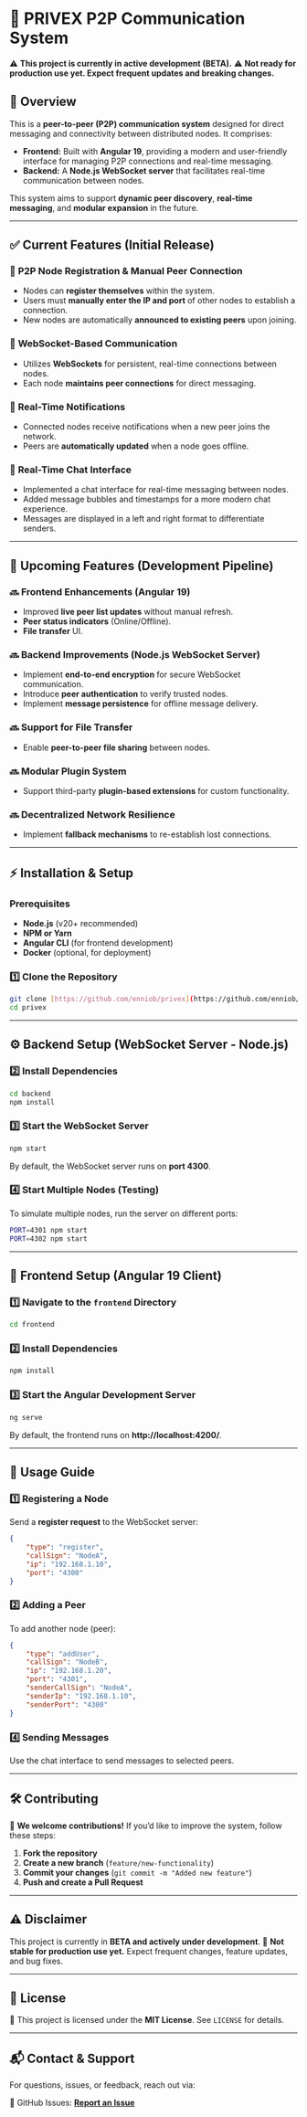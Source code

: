 # 🚀 PRIVEX P2P Communication System

⚠️ **This project is currently in active development (BETA).**
⚠️ **Not ready for production use yet. Expect frequent updates and breaking changes.**

## 📖 Overview

This is a **peer-to-peer (P2P) communication system** designed for direct messaging and connectivity between distributed nodes. It comprises:

-   **Frontend:** Built with **Angular 19**, providing a modern and user-friendly interface for managing P2P connections and real-time messaging.
-   **Backend:** A **Node.js WebSocket server** that facilitates real-time communication between nodes.

This system aims to support **dynamic peer discovery**, **real-time messaging**, and **modular expansion** in the future.

---

## ✅ **Current Features (Initial Release)**

### 🎯 **P2P Node Registration & Manual Peer Connection**

-   Nodes can **register themselves** within the system.
-   Users must **manually enter the IP and port** of other nodes to establish a connection.
-   New nodes are automatically **announced to existing peers** upon joining.


### 🔗 **WebSocket-Based Communication**

-   Utilizes **WebSockets** for persistent, real-time connections between nodes.
-   Each node **maintains peer connections** for direct messaging.

### 🔔 **Real-Time Notifications**

-   Connected nodes receive notifications when a new peer joins the network.
-   Peers are **automatically updated** when a node goes offline.

### 💬 **Real-Time Chat Interface**

-   Implemented a chat interface for real-time messaging between nodes.
-   Added message bubbles and timestamps for a more modern chat experience.
-   Messages are displayed in a left and right format to differentiate senders.

---

## 🚀 **Upcoming Features (Development Pipeline)**

### 🔜 **Frontend Enhancements (Angular 19)**

-   Improved **live peer list updates** without manual refresh.
-   **Peer status indicators** (Online/Offline).
-   **File transfer** UI.

### 🔜 **Backend Improvements (Node.js WebSocket Server)**

-   Implement **end-to-end encryption** for secure WebSocket communication.
-   Introduce **peer authentication** to verify trusted nodes.
-   Implement **message persistence** for offline message delivery.

### 🔜 **Support for File Transfer**

-   Enable **peer-to-peer file sharing** between nodes.

### 🔜 **Modular Plugin System**

-   Support third-party **plugin-based extensions** for custom functionality.

### 🔜 **Decentralized Network Resilience**

-   Implement **fallback mechanisms** to re-establish lost connections.

---

## ⚡ **Installation & Setup**

### **Prerequisites**

-   **Node.js** (v20+ recommended)
-   **NPM or Yarn**
-   **Angular CLI** (for frontend development)
-   **Docker** (optional, for deployment)

### **1️⃣ Clone the Repository**

```sh
git clone [https://github.com/enniob/privex](https://github.com/enniob/privex)
cd privex
```

---

## ⚙️ **Backend Setup (WebSocket Server - Node.js)**

### **2️⃣ Install Dependencies**

```sh
cd backend
npm install
```

### **3️⃣ Start the WebSocket Server**

```sh
npm start
```

By default, the WebSocket server runs on **port 4300**.

### **4️⃣ Start Multiple Nodes (Testing)**

To simulate multiple nodes, run the server on different ports:

```sh
PORT=4301 npm start
PORT=4302 npm start
```

---

## 🎨 **Frontend Setup (Angular 19 Client)**

### **1️⃣ Navigate to the `frontend` Directory**

```sh
cd frontend
```

### **2️⃣ Install Dependencies**

```sh
npm install
```

### **3️⃣ Start the Angular Development Server**

```sh
ng serve
```

By default, the frontend runs on **http://localhost:4200/**.

---

## 📌 **Usage Guide**

### **1️⃣ Registering a Node**

Send a **register request** to the WebSocket server:

```json
{
    "type": "register",
    "callSign": "NodeA",
    "ip": "192.168.1.10",
    "port": "4300"
}
```

### **2️⃣ Adding a Peer**

To add another node (peer):

```json
{
    "type": "addUser",
    "callSign": "NodeB",
    "ip": "192.168.1.20",
    "port": "4301",
    "senderCallSign": "NodeA",
    "senderIp": "192.168.1.10",
    "senderPort": "4300"
}
```


### **4️⃣ Sending Messages**

Use the chat interface to send messages to selected peers.

---

## 🛠️ **Contributing**

🚀 **We welcome contributions!** If you’d like to improve the system, follow these steps:

1.  **Fork the repository**
2.  **Create a new branch** (`feature/new-functionality`)
3.  **Commit your changes** (`git commit -m "Added new feature"`)
4.  **Push and create a Pull Request**

---

## ⚠️ **Disclaimer**

This project is currently in **BETA and actively under development**.
🚧 **Not stable for production use yet.** Expect frequent changes, feature updates, and bug fixes.

---

## 📜 **License**

📝 This project is licensed under the **MIT License**.
See `LICENSE` for details.

---

## 📬 **Contact & Support**

For questions, issues, or feedback, reach out via:

🐙 GitHub Issues: **[Report an Issue](https://github.com/enniob/privex/issues)**
